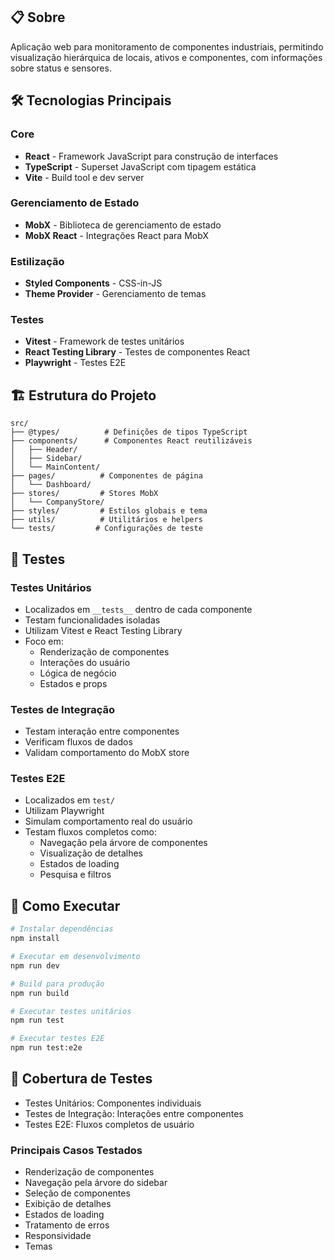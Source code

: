 ## 📋 Sobre

Aplicação web para monitoramento de componentes industriais, permitindo visualização hierárquica de locais, ativos e componentes, com informações sobre status e sensores.

## 🛠 Tecnologias Principais

### Core

- **React** - Framework JavaScript para construção de interfaces
- **TypeScript** - Superset JavaScript com tipagem estática
- **Vite** - Build tool e dev server

### Gerenciamento de Estado

- **MobX** - Biblioteca de gerenciamento de estado
- **MobX React** - Integrações React para MobX

### Estilização

- **Styled Components** - CSS-in-JS
- **Theme Provider** - Gerenciamento de temas

### Testes

- **Vitest** - Framework de testes unitários
- **React Testing Library** - Testes de componentes React
- **Playwright** - Testes E2E

## 🏗 Estrutura do Projeto

```
src/
├── @types/          # Definições de tipos TypeScript
├── components/      # Componentes React reutilizáveis
│   ├── Header/
│   ├── Sidebar/
│   └── MainContent/
├── pages/          # Componentes de página
│   └── Dashboard/
├── stores/         # Stores MobX
│   └── CompanyStore/
├── styles/         # Estilos globais e tema
├── utils/          # Utilitários e helpers
└── tests/         # Configurações de teste
```

## 🧪 Testes

### Testes Unitários

- Localizados em `__tests__` dentro de cada componente
- Testam funcionalidades isoladas
- Utilizam Vitest e React Testing Library
- Foco em:
  - Renderização de componentes
  - Interações do usuário
  - Lógica de negócio
  - Estados e props

### Testes de Integração

- Testam interação entre componentes
- Verificam fluxos de dados
- Validam comportamento do MobX store

### Testes E2E

- Localizados em `test/`
- Utilizam Playwright
- Simulam comportamento real do usuário
- Testam fluxos completos como:
  - Navegação pela árvore de componentes
  - Visualização de detalhes
  - Estados de loading
  - Pesquisa e filtros

## 🚀 Como Executar

```bash
# Instalar dependências
npm install

# Executar em desenvolvimento
npm run dev

# Build para produção
npm run build

# Executar testes unitários
npm run test

# Executar testes E2E
npm run test:e2e
```

## 🧪 Cobertura de Testes

- Testes Unitários: Componentes individuais
- Testes de Integração: Interações entre componentes
- Testes E2E: Fluxos completos de usuário

### Principais Casos Testados

- Renderização de componentes
- Navegação pela árvore do sidebar
- Seleção de componentes
- Exibição de detalhes
- Estados de loading
- Tratamento de erros
- Responsividade
- Temas
